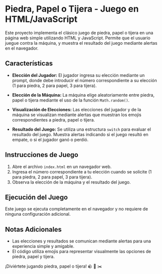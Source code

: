 # Piedra, Papel o Tijera - Juego en HTML/JavaScript

Este proyecto implementa el clásico juego de piedra, papel o tijera en una página web simple utilizando HTML y JavaScript. Permite que el usuario juegue contra la máquina, y muestra el resultado del juego mediante alertas en el navegador.

## Características

- **Elección del Jugador:** El jugador ingresa su elección mediante un prompt, donde debe introducir el número correspondiente a su elección (1 para piedra, 2 para papel, 3 para tijera).

- **Elección de la Máquina:** La máquina elige aleatoriamente entre piedra, papel o tijera mediante el uso de la función `Math.random()`.

- **Visualización de Elecciones:** Las elecciones del jugador y de la máquina se visualizan mediante alertas que muestran los emojis correspondientes a piedra, papel o tijera.

- **Resultado del Juego:** Se utiliza una estructura `switch` para evaluar el resultado del juego. Muestra alertas indicando si el juego resultó en empate, o si el jugador ganó o perdió.

## Instrucciones de Juego

1. Abre el archivo `index.html` en un navegador web.
2. Ingresa el número correspondiente a tu elección cuando se solicite (1 para piedra, 2 para papel, 3 para tijera).
3. Observa la elección de la máquina y el resultado del juego.

## Ejecución del Juego

Este juego se ejecuta completamente en el navegador y no requiere de ninguna configuración adicional.

## Notas Adicionales

- Las elecciones y resultados se comunican mediante alertas para una experiencia simple y amigable.
- El código utiliza emojis para representar visualmente las opciones de piedra, papel y tijera.

¡Diviértete jugando piedra, papel o tijera! 🪨 📄 ✂️
